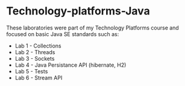 # Technology-platforms-Java

These laboratories were part of my Technology Platforms course and focused on basic Java SE standards such as:

- Lab 1 - Collections
- Lab 2 - Threads
- Lab 3 - Sockets
- Lab 4 - Java Persistance API (hibernate, H2)
- Lab 5 - Tests
- Lab 6 - Stream API